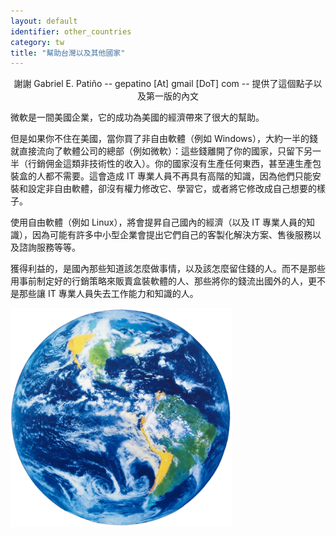 ```yaml
---
layout: default
identifier: other_countries
category: tw
title: "幫助台灣以及其他國家"
---
```


<center>謝謝 Gabriel E. Patiño -- gepatino [At] gmail [DoT] com -- 提供了這個點子以及第一版的內文</center>

微軟是一間美國企業，它的成功為美國的經濟帶來了很大的幫助。

但是如果你不住在美國，當你買了非自由軟體（例如 Windows），大約一半的錢就直接流向了軟體公司的總部（例如微軟）：這些錢離開了你的國家，只留下另一半（行銷佣金這類非技術性的收入）。你的國家沒有生產任何東西，甚至連生產包裝盒的人都不需要。這會造成 IT 專業人員不再具有高階的知識，因為他們只能安裝和設定非自由軟體，卻沒有權力修改它、學習它，或者將它修改成自己想要的樣子。

使用自由軟體（例如 Linux），將會提昇自己國內的經濟（以及 IT 專業人員的知識），因為可能有許多中小型企業會提出它們自己的客製化解決方案、售後服務以及諮詢服務等等。

獲得利益的，是國內那些知道該怎麼做事情，以及該怎麼留住錢的人。而不是那些用事前制定好的行銷策略來販賣盒裝軟體的人、那些將你的錢流出國外的人，更不是那些讓 IT 專業人員失去工作能力和知識的人。

<img src="/img/earth.png" />




